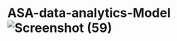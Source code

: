 # ASA-data-analytics-Model![Screenshot (59)](https://github.com/user-attachments/assets/de2bbe9e-beca-4c62-84ff-1835b224239d)
